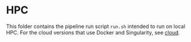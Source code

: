 # HPC

This folder contains the pipeline run script `run.sh` intended to run on local HPC. For the cloud versions that use Docker and Singularity, see [cloud](../cloud).
